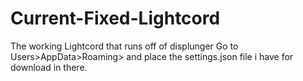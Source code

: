 # Current-Fixed-Lightcord
The working Lightcord that runs off of displunger
Go to Users>AppData>Roaming> and place the settings.json file i have for download in there.
